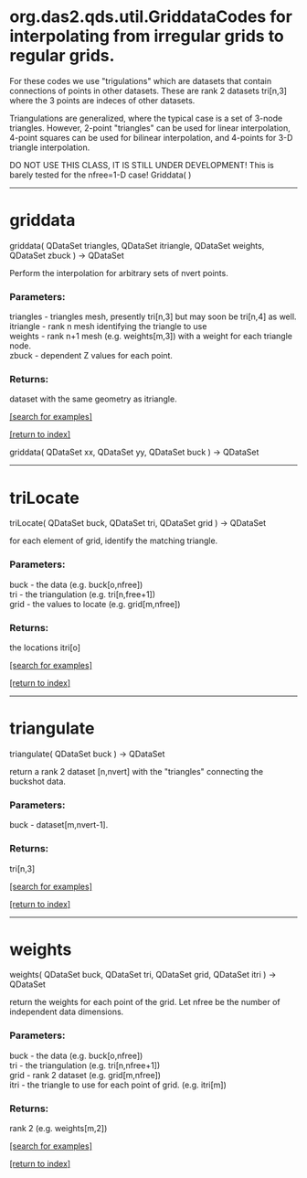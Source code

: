 # org.das2.qds.util.GriddataCodes for interpolating from irregular grids to regular grids.
 
 For these codes we use "trigulations" which are datasets that contain connections
 of points in other datasets.  These are rank 2 datasets tri[n,3] where the 3 points are
 indeces of other datasets.
 
 Triangulations are generalized, where the typical case is a set of 3-node triangles.  However,
 2-point "triangles" can be used for linear interpolation, 4-point squares can be used for bilinear 
 interpolation, and 4-points for 3-D triangle interpolation. 
 
 DO NOT USE THIS CLASS, IT IS STILL UNDER DEVELOPMENT!  This is barely tested for the nfree=1-D case!
Griddata( )


***
<a name="griddata"></a>
# griddata
griddata( QDataSet triangles, QDataSet itriangle, QDataSet weights, QDataSet zbuck ) &rarr; QDataSet

Perform the interpolation for arbitrary sets of nvert points.

### Parameters:
triangles - triangles mesh, presently tri[n,3] but may soon be tri[n,4] as well.
<br>itriangle - rank n mesh identifying the triangle to use
<br>weights - rank n+1 mesh (e.g. weights[m,3]) with a weight for each triangle node.
<br>zbuck - dependent Z values for each point.

### Returns:
dataset with the same geometry as itriangle.

<a href="https://github.com/autoplot/dev/search?q=griddata&unscoped_q=griddata">[search for examples]</a>

<a href="https://github.com/autoplot/documentation/blob/master/javadoc/index-all.md">[return to index]</a>

griddata( QDataSet xx, QDataSet yy, QDataSet buck ) &rarr; QDataSet<br>
***
<a name="triLocate"></a>
# triLocate
triLocate( QDataSet buck, QDataSet tri, QDataSet grid ) &rarr; QDataSet

for each element of grid, identify the matching triangle.

### Parameters:
buck - the data (e.g. buck[o,nfree])
<br>tri - the triangulation (e.g. tri[n,free+1])
<br>grid - the values to locate (e.g. grid[m,nfree])

### Returns:
the locations itri[o]

<a href="https://github.com/autoplot/dev/search?q=triLocate&unscoped_q=triLocate">[search for examples]</a>

<a href="https://github.com/autoplot/documentation/blob/master/javadoc/index-all.md">[return to index]</a>

***
<a name="triangulate"></a>
# triangulate
triangulate( QDataSet buck ) &rarr; QDataSet

return a rank 2 dataset [n,nvert] with the "triangles" connecting the buckshot data.

### Parameters:
buck - dataset[m,nvert-1].

### Returns:
tri[n,3]

<a href="https://github.com/autoplot/dev/search?q=triangulate&unscoped_q=triangulate">[search for examples]</a>

<a href="https://github.com/autoplot/documentation/blob/master/javadoc/index-all.md">[return to index]</a>

***
<a name="weights"></a>
# weights
weights( QDataSet buck, QDataSet tri, QDataSet grid, QDataSet itri ) &rarr; QDataSet

return the weights for each point of the grid.  Let nfree be the number of independent data dimensions.

### Parameters:
buck - the data (e.g. buck[o,nfree])
<br>tri - the triangulation (e.g. tri[n,nfree+1])
<br>grid - rank 2 dataset (e.g. grid[m,nfree])
<br>itri - the triangle to use for each point of grid. (e.g. itri[m])

### Returns:
rank 2 (e.g. weights[m,2])

<a href="https://github.com/autoplot/dev/search?q=weights&unscoped_q=weights">[search for examples]</a>

<a href="https://github.com/autoplot/documentation/blob/master/javadoc/index-all.md">[return to index]</a>

